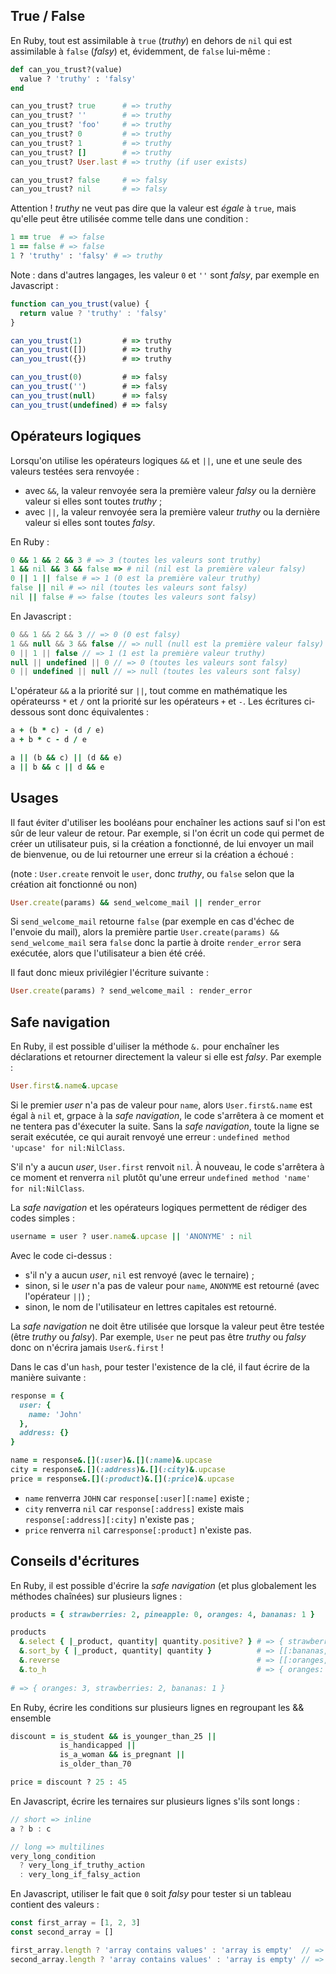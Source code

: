 ## True / False

En Ruby, tout est assimilable à `true` (*truthy*) en dehors de `nil` qui est assimilable à `false` (*falsy*) et, évidemment, de `false` lui-même :

```ruby
def can_you_trust?(value)
  value ? 'truthy' : 'falsy'
end

can_you_trust? true      # => truthy
can_you_trust? ''        # => truthy
can_you_trust? 'foo'     # => truthy
can_you_trust? 0         # => truthy
can_you_trust? 1         # => truthy
can_you_trust? []        # => truthy
can_you_trust? User.last # => truthy (if user exists)

can_you_trust? false     # => falsy
can_you_trust? nil       # => falsy
```

Attention ! *truthy* ne veut pas dire que la valeur est *égale* à `true`, mais qu'elle peut être utilisée comme telle dans une condition :

```ruby
1 == true  # => false
1 == false # => false
1 ? 'truthy' : 'falsy' # => truthy
```

Note : dans d'autres langages, les valeur `0` et `''` sont *falsy*, par exemple en Javascript :

```js
function can_you_trust(value) {
  return value ? 'truthy' : 'falsy'
}

can_you_trust(1)         # => truthy
can_you_trust([])        # => truthy
can_you_trust({})        # => truthy

can_you_trust(0)         # => falsy
can_you_trust('')        # => falsy
can_you_trust(null)      # => falsy
can_you_trust(undefined) # => falsy
```

## Opérateurs logiques

Lorsqu'on utilise les opérateurs logiques `&&` et `||`, une et une seule des valeurs testées sera renvoyée :
* avec `&&`, la valeur renvoyée sera la première valeur *falsy* ou la dernière valeur si elles sont toutes *truthy* ;
* avec `||`, la valeur renvoyée sera la première valeur *truthy* ou la dernière valeur si elles sont toutes *falsy*.

En Ruby :

```ruby
0 && 1 && 2 && 3 # => 3 (toutes les valeurs sont truthy)
1 && nil && 3 && false => # nil (nil est la première valeur falsy)
0 || 1 || false # => 1 (0 est la première valeur truthy)
false || nil # => nil (toutes les valeurs sont falsy)
nil || false # => false (toutes les valeurs sont falsy)
```

En Javascript :

```js
0 && 1 && 2 && 3 // => 0 (0 est falsy)
1 && null && 3 && false // => null (null est la première valeur falsy)
0 || 1 || false // => 1 (1 est la première valeur truthy)
null || undefined || 0 // => 0 (toutes les valeurs sont falsy)
0 || undefined || null // => null (toutes les valeurs sont falsy)
```

L'opérateur `&&` a la priorité sur `||`, tout comme en mathématique les opérateurss `*` et `/` ont la priorité sur les opérateurs `+` et `-`. Les écritures ci-dessous sont donc équivalentes :

```ruby
a + (b * c) - (d / e)
a + b * c - d / e

a || (b && c) || (d && e)
a || b && c || d && e
```

## Usages

Il faut éviter d'utiliser les booléans pour enchaîner les actions sauf si l'on est sûr de leur valeur de retour. Par exemple, si l'on écrit un code qui permet de créer un utilisateur puis, si la création a fonctionné, de lui envoyer un mail de bienvenue, ou de lui retourner une erreur si la création a échoué :

(note : `User.create` renvoit le `user`, donc *truthy*, ou `false` selon que la création ait fonctionné ou non)

```ruby
User.create(params) && send_welcome_mail || render_error
```

Si `send_welcome_mail` retourne `false` (par exemple en cas d'échec de l'envoie du mail), alors la première partie `User.create(params) && send_welcome_mail` sera `false` donc la partie à droite `render_error` sera exécutée, alors que l'utilisateur a bien été créé.

Il faut donc mieux privilégier l'écriture suivante :

```ruby
User.create(params) ? send_welcome_mail : render_error
```

## Safe navigation

En Ruby, il est possible d'uiliser la méthode `&.` pour enchaîner les déclarations et retourner directement la valeur si elle est *falsy*. Par exemple :

```ruby
User.first&.name&.upcase
```

Si le premier *user* n'a pas de valeur pour `name`, alors `User.first&.name` est égal à `nil` et, grpace à la *safe navigation*, le code s'arrêtera à ce moment et ne tentera pas d'éxecuter la suite. Sans la *safe navigation*, toute la ligne se serait exécutée, ce qui aurait renvoyé une erreur : `undefined method 'upcase' for nil:NilClass`.

S'il n'y a aucun *user*, `User.first` renvoit `nil`. À nouveau, le code s'arrêtera à ce moment et renverra `nil` plutôt qu'une erreur `undefined method 'name' for nil:NilClass`.

La *safe navigation* et les opérateurs logiques permettent de rédiger des codes simples :

```ruby
username = user ? user.name&.upcase || 'ANONYME' : nil
```

Avec le code ci-dessus :
* s'il n'y a aucun *user*, `nil` est renvoyé (avec le ternaire) ;
* sinon, si le *user* n'a pas de valeur pour `name`, `ANONYME` est retourné (avec l'opérateur `||`) ;
* sinon, le nom de l'utilisateur en lettres capitales est retourné.

La *safe navigation* ne doit être utilisée que lorsque la valeur peut être testée (être *truthy* ou *falsy*). Par exemple, `User` ne peut pas être *truthy* ou *falsy* donc on n'écrira jamais `User&.first` !

Dans le cas d'un `hash`, pour tester l'existence de la clé, il faut écrire de la manière suivante :

```ruby
response = {
  user: {
    name: 'John'
  },
  address: {}
}

name = response&.[](:user)&.[](:name)&.upcase
city = response&.[](:address)&.[](:city)&.upcase
price = response&.[](:product)&.[](:price)&.upcase
```

* `name` renverra `JOHN` car `response[:user][:name]` existe ;
* `city` renverra `nil` car `response[:address]` existe mais `response[:address][:city]` n'existe pas ;
* `price` renverra `nil` car`response[:product]` n'existe pas.

## Conseils d'écritures

En Ruby, il est possible d'écrire la *safe navigation* (et plus globalement les méthodes chaînées) sur plusieurs lignes :

```ruby
products = { strawberries: 2, pineapple: 0, oranges: 4, bananas: 1 }

products
  &.select { |_product, quantity| quantity.positive? } # => { strawberries: 2, oranges: 4, bananas: 1 }
  &.sort_by { |_product, quantity| quantity }          # => [[:bananas, 1], [:strawberries, 2], [:oranges, 4]]
  &.reverse                                            # => [[:oranges, 4], [:strawberries, 2], [:bananas, 1]]
  &.to_h                                               # => { oranges: 3, strawberries: 2, bananas: 1 }
  
# => { oranges: 3, strawberries: 2, bananas: 1 }
```

En Ruby, écrire les conditions sur plusieurs lignes en regroupant les && ensemble

```ruby
discount = is_student && is_younger_than_25 ||
           is_handicapped ||
           is_a_woman && is_pregnant ||
           is_older_than_70

price = discount ? 25 : 45
```

En Javascript, écrire les ternaires sur plusieurs lignes s'ils sont longs :

```js
// short => inline
a ? b : c

// long => multilines
very_long_condition
  ? very_long_if_truthy_action
  : very_long_if_falsy_action
```

En Javascript, utiliser le fait que `0` soit *falsy* pour tester si un tableau contient des valeurs :

```js
const first_array = [1, 2, 3]
const second_array = []

first_array.length ? 'array contains values' : 'array is empty'  // => array contains values
second_array.length ? 'array contains values' : 'array is empty' // => array is empty
```
